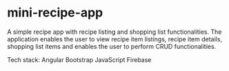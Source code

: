# mini-recipe-app

A simple recipe app with recipe listing and shopping list functionalities. The application enables 
the user to view recipe item listings, recipe item details, shopping list items and enables the user to 
perform CRUD functionalities.

Tech stack:
Angular
Bootstrap
JavaScript
Firebase
